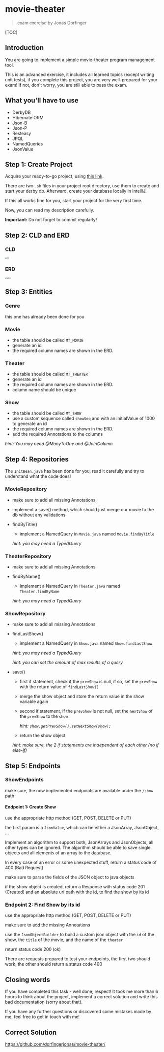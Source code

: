# movie-theater

> exam exercise by Jonas Dorfinger

[TOC]

## Introduction

You are going to implement a simple movie-theater program management tool.

This is an advanced exercise, it includes all learned topics (except writing unit tests), if you complete this project,
you are very well-prepared for your exam! If not, don't worry, you are still able to pass the exam.

## What you'll have to use

- DerbyDB
- Hibernate ORM
- Json-B
- Json-P
- Resteasy
- JPQL
- NamedQueries
- JsonValue

## Step 1: Create Project

Acquire your ready-to-go project, using [this link](https://github.com/dorfingerjonas/movie-theater-template/generate).

There are two `.sh` files in your project root directory, use them to create and start your derby db. Afterward, create
your database locally in IntelliJ.

If this all works fine for you, start your project for the very first time.

Now, you can read my description carefully.

**Important:** Do not forget to commit regularly!

## Step 2: CLD and ERD

### CLD

<img src="./images/cld.png" alt="cld" style="zoom:33%;" />

### ERD

<img src="./images/erd.png" alt="tables" style="zoom:33%;" />

## Step 3: Entities

### Genre

this one has already been done for you

### Movie

- the table should be called `MT_MOVIE`
- generate an id
- the required column names are shown in the ERD.

### Theater

- the table should be called `MT_THEATER`
- generate an id
- the required column names are shown in the ERD.
- column name should be unique

### Show

- the table should be called `MT_SHOW`
- use a custom sequence called `showSeq` and with an initialValue of 1000 to generate an id
- the required column names are shown in the ERD.
- add the required Annotations to the columns

_hint: You may need @ManyToOne and @JoinColumn_

## Step 4: Repositories

The `InitBean.java` has been done for you, read it carefully and try to understand what the code does!

### MovieRepository

- make sure to add all missing Annotations

- implement a save() method, which should just merge our movie to the db without any validations

- findByTitle()

    - implement a NamedQuery in `Movie.java` named `Movie.findByTitle`

  _hint: you may need a TypedQuery_

### TheaterRepository

- make sure to add all missing Annotations

- findByName()

    - implement a NamedQuery in `Theater.java` named `Theater.findByName`

  _hint: you may need a TypedQuery_

### ShowRepository

- make sure to add all missing Annotations

- findLastShow()

    - implement a NamedQuery in `Show.java` named `Show.findLastShow`

  _hint: you may need a TypedQuery_

  _hint: you can set the amount of max results of a query_

- save()

    - first if statement, check if the `prevShow` is null, if so, set the `prevShow` with the return value
      of `findLastShow()`

    - merge the show object and store the return value in the show variable again

    - second if statement, if the `prevShow` is not null, set the `nextShow` of the `prevShow` to the `show`

      _hint: `show.getPrevShow().setNextShow(show);`_

    - return the show object

  _hint: make sure, the 2 if statements are independent of each other (no if else-if)_

## Step 5: Endpoints

### ShowEndpoints

make sure, the now implemented endpoints are available under the `/show` path

#### Endpoint 1: Create Show

use the appropriate http method (GET, POST, DELETE or PUT)

the first param is a `JsonValue`, which can be either a JsonArray, JsonObject, ...

Implement an algorithm to support both, JsonArrays and JsonObjects, all other types can be ignored. The algorithm should
be able to save single objects and all elements of an array to the database.

In every case of an error or some unexpected stuff, return a status code of 400 (Bad Request)

make sure to parse the fields of the JSON object to java objects

if the show object is created, return a Response with status code 201 (Created) and an absolute uri path with the id, to
find the show by its id

### Endpoint 2: Find Show by its id

use the appropriate http method (GET, POST, DELETE or PUT)

make sure to add the missing Annotations

use the `JsonObjectBuilder` to build a custom json object with the `id` of the show, the `title` of the movie, and the
name of the `theater`

return status code 200 (ok)

There are requests prepared to test your endpoints, the first two should work, the other should return a status code 400

## Closing words

If you have completed this task - well done, respect! It took me more than 6 hours to think about the project, implement
a correct solution and write this bad documentation (sorry about that).

If you have any further questions or discovered some mistakes made by me, feel free to get in touch with me!

## Correct Solution

https://github.com/dorfingerjonas/movie-theater/